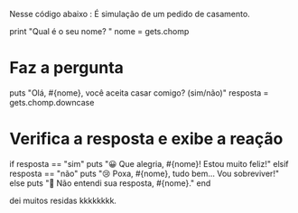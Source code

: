 
Nesse código abaixo : É simulação de um pedido de casamento.

print "Qual é o seu nome? "
nome = gets.chomp

# Faz a pergunta
puts "Olá, #{nome}, você aceita casar comigo? (sim/não)"
resposta = gets.chomp.downcase

# Verifica a resposta e exibe a reação
if resposta == "sim"
  puts "😀 Que alegria, #{nome}! Estou muito feliz!"
elsif resposta == "não"
  puts "😢 Poxa, #{nome}, tudo bem... Vou sobreviver!"
else
  puts "🤔 Não entendi sua resposta, #{nome}."
end

dei muitos residas kkkkkkkk.
